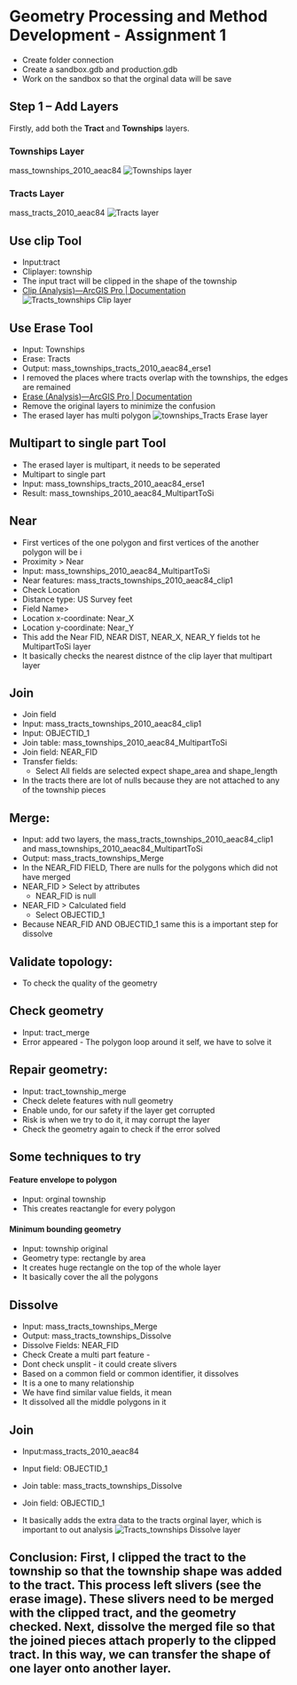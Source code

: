 # Geometry Processing and Method Development -  Assignment 1

- Create folder connection
- Create a sandbox.gdb and production.gdb
- Work on the sandbox so that the orginal data will be save

## Step 1 – Add Layers
Firstly, add both the **Tract** and **Townships** layers.

### Townships Layer
mass_townships_2010_aeac84
![Townships layer](Images/Townships.png)

### Tracts Layer
mass_tracts_2010_aeac84
![Tracts layer](Images/Tracts.png)

## Use clip Tool
- Input:tract
- Cliplayer: township
- The input tract will be clipped in the shape of the township
- [Clip (Analysis)—ArcGIS Pro | Documentation](https://pro.arcgis.com/en/pro-app/latest/tool-reference/analysis/clip.htm)
![Tracts_townships Clip layer](Images/tracts_townships_clip1.png)

## Use Erase Tool
- Input: Townships
- Erase: Tracts
- Output: mass_townships_tracts_2010_aeac84_erse1
- I removed the places where tracts overlap with the townships, the edges are remained
- [Erase (Analysis)—ArcGIS Pro | Documentation](https://pro.arcgis.com/en/pro-app/latest/tool-reference/analysis/erase.htm)
- Remove the original layers to minimize the confusion
- The erased layer has multi polygon
![townships_Tracts Erase layer](Images/townships_tracts_erse1.png)

## Multipart to single part Tool
- The erased layer is multipart, it needs to be seperated
- Multipart to single part 
- Input: mass_townships_tracts_2010_aeac84_erse1
- Result: mass_townships_2010_aeac84_MultipartToSi


## Near
- First vertices of the one polygon and first vertices of the another polygon will be i
- Proximity > Near
- Input: mass_townships_2010_aeac84_MultipartToSi
- Near features: mass_tracts_townships_2010_aeac84_clip1
- Check Location
- Distance type: US Survey feet
- Field Name>
- Location x-coordinate: Near_X
- Location y-coordinate: Near_Y
- This add the Near FID, NEAR DIST, NEAR_X, NEAR_Y fields tot he MultipartToSi layer
- It basically checks the nearest distnce of the clip layer that multipart layer

## Join
- Join field
- Input: mass_tracts_townships_2010_aeac84_clip1
- Input: OBJECTID_1
- Join table: mass_townships_2010_aeac84_MultipartToSi
- Join field: NEAR_FID
- Transfer fields:
   - Select All fields are selected expect shape_area and shape_length
- In the tracts there are lot of nulls because they are not attached to any of the township pieces


## Merge: 
- Input: add two layers, the mass_tracts_townships_2010_aeac84_clip1 and mass_townships_2010_aeac84_MultipartToSi
- Output: mass_tracts_townships_Merge
 - In the NEAR_FID FIELD, There are nulls for the polygons which did not have merged
 - NEAR_FID   >   Select by attributes 
    - NEAR_FID is null
- NEAR_FID  >  Calculated field
    - Select OBJECTID_1
- Because NEAR_FID AND OBJECTID_1 same this is a important step for dissolve

## Validate topology: 
- To check the quality of the geometry


## Check geometry
- Input: tract_merge
- Error appeared - The polygon loop around it self, we have to solve it


## Repair geometry:
- Input: tract_township_merge
- Check delete features with null geometry
- Enable undo, for our safety if the layer get corrupted
- Risk is when we try to do it, it may corrupt the layer
- Check the geometry again to check if the error solved

## Some techniques to try
#### Feature envelope to polygon 
  - Input: orginal township
  - This creates reactangle for every polygon


#### Minimum bounding geometry
- Input: township original
- Geometry type: rectangle by area
- It creates huge rectangle on the top of the whole layer
- It basically cover the all the polygons


## Dissolve
- Input: mass_tracts_townships_Merge
- Output: mass_tracts_townships_Dissolve
- Dissolve Fields: NEAR_FID
- Check Create a multi part feature -
- Dont check unsplit - it could create slivers
- Based on a common field or common identifier, it dissolves
- It is a one to many relationship
- We have find similar value fields, it mean
- It dissolved all the middle polygons in it

## Join
- Input:mass_tracts_2010_aeac84
- Input field: OBJECTID_1
- Join table: mass_tracts_townships_Dissolve
- Join field: OBJECTID_1

- It basically adds the extra data to the tracts orginal layer, which is important to out analysis
![Tracts_townships Dissolve layer](Images/tracts_townships_dissolve.png)

## Conclusion: First, I clipped the tract to the township so that the township shape was added to the tract. This process left slivers (see the erase image). These slivers need to be merged with the clipped tract, and the geometry checked. Next, dissolve the merged file so that the joined pieces attach properly to the clipped tract. In this way, we can transfer the shape of one layer onto another layer.


